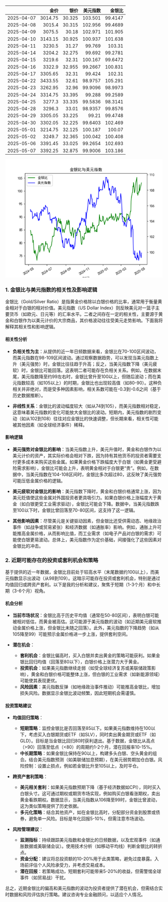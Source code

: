 |            |    金价 |   银价 |   美元指数 |   金银比 |
|:-----------|--------:|-------:|-----------:|---------:|
| 2025-04-07 | 3014.75 | 30.325 |   103.501  |  99.4147 |
| 2025-04-08 | 3015.4  | 30.315 |   102.956  |  99.4689 |
| 2025-04-09 | 3075.5  | 30.18  |   102.971  | 101.905  |
| 2025-04-10 | 3143.15 | 30.925 |   100.937  | 101.638  |
| 2025-04-11 | 3230.5  | 31.27  |    99.769  | 103.31   |
| 2025-04-14 | 3204.2  | 32.275 |    99.692  |  99.2781 |
| 2025-04-15 | 3219.6  | 32.31  |   100.167  |  99.6472 |
| 2025-04-16 | 3322.9  | 32.955 |    99.2667 | 100.831  |
| 2025-04-17 | 3305.65 | 32.31  |    99.424  | 102.31   |
| 2025-04-22 | 3433.55 | 32.61  |    98.9757 | 105.291  |
| 2025-04-23 | 3262.95 | 32.96  |    99.9096 |  98.9973 |
| 2025-04-24 | 3314.75 | 33.395 |    99.288  |  99.2589 |
| 2025-04-25 | 3277.3  | 33.335 |    99.5836 |  98.3141 |
| 2025-04-28 | 3296.3  | 33.01  |    98.9357 |  99.8576 |
| 2025-04-29 | 3305.05 | 33.225 |    99.21   |  99.4748 |
| 2025-04-30 | 3302.05 | 32.225 |    99.6403 | 102.469  |
| 2025-05-01 | 3214.75 | 32.125 |   100.187  | 100.07   |
| 2025-05-02 | 3249.7  | 32.365 |   100.042  | 100.408  |
| 2025-05-06 | 3391.45 | 33.025 |    99.2654 | 102.693  |
| 2025-05-07 | 3392.25 | 32.875 |    99.9006 | 103.186  |

![图](gold_silver_usdx.png)

### 1. 金银比与美元指数的相关性及影响逻辑

金银比（Gold/Silver Ratio）是指黄金价格除以白银价格的比率，通常用于衡量黄金相对于白银的相对价值。美元指数（US Dollar Index）则反映美元对一篮子主要货币（如欧元、日元等）的汇率水平。二者之间存在一定的相关性，主要源于黄金和白银作为以美元计价的大宗商品，其价格波动往往受美元走势影响。下面我将解释其相关性和影响逻辑。

#### 相关性分析
- **负相关性为主**：从提供的近一年日频数据来看，金银比在70-100区间波动，而美元指数在98-109区间波动。通过观察数据趋势，可以发现当美元指数上升（美元强势）时，金银比往往趋于升高；反之，当美元指数下降（美元疲软）时，金银比可能回落。这表明二者可能存在负相关关系。例如，在数据末尾，美元指数降至约99左右时，金银比曾升至100以上，但随后波动；而在美元指数较高（如105以上）的时期，金银比也出现较高值（如80-90）。这种负相关并非绝对，而是受多种因素影响，相关系数可能在-0.3到-0.6之间（基于历史数据推断）。
  
- **非线性关系**：金银比的波动幅度较大（如从74到105），而美元指数相对稳定，这意味着美元指数的变化可能放大金银比的波动。短期内，美元指数的剧烈变动（如从102到108）往往对应金银比的快速调整，但长期来看，相关性可能被其他因素（如全球经济事件）稀释。

#### 影响逻辑
- **美元强势对金银比的影响**：当美元指数上升，美元升值时，黄金和白银作为以美元计价的资产，其实际价格会相对下跌，因为持有其他货币的投资者需要支付更多成本来购买这些金属。如果黄金价格下跌幅度大于白银（如黄金更受避险需求影响），金银比可能会上升，表明黄金相对于白银更“贵”。例如，在数据中，当美元指数在104-108区间时，金银比多次超过80，这反映了美元强势可能压低金属价格的逻辑。
  
- **美元疲软对金银比的影响**：美元指数下降时，黄金和白银价格通常上涨，因为美元贬值使这些金属对外国投资者更具吸引力。如果白银价格上涨幅度大于黄金（如白银更受工业需求驱动），金银比可能会下降。数据中，当美元指数跌至100以下时，金银比曾回落至70-80区间，这支持了这一逻辑。
  
- **其他影响因素**：尽管美元是关键驱动因素，但金银比还受供需动态、地缘政治事件（如战争或贸易紧张）和经济数据（如通胀率）影响。例如，通胀上升可能推高金属价格，从而影响比值，而工业需求（如电子产品对白银的需求）可能使白银更易波动。总体上，美元指数作为定价基础，间接强化了这些因素对金银比的冲击。

### 2. 近期可能存在的投资或套利机会和策略

基于提供的近一年数据，金银比目前处于较高水平（末尾数据约100以上），而美元指数显示出波动（从98到109）。这暗示可能存在投资或套利机会，特别是通过均值回归或跨资产套利。以下是我的分析和建议，聚焦于短期（1-3个月）和中长期（3-6个月）视角。

#### 机会分析
- **当前市场状况**：金银比高于历史平均值（通常在50-80区间），表明白银可能被相对低估，而黄金被高估。这可能源于美元指数的波动（如近期美元疲软推动金属价格上涨，但金银比未随之回落）。此外，美元指数的下降趋势（如从105降至99）可能预示金属价格进一步上涨，提供套利空间。
  
- **潜在机会**：
  - **套利机会**：金银比偏高时，买入白银并卖出黄金的策略可能获利。如果金银比回归均值（回落至80以下），白银价格上涨潜力大于黄金。
  - **投资机会**：如果美元指数继续走弱（如受全球经济复苏或美联储政策影响），黄金和白银价格可能整体上涨，但白银的工业需求（如新能源领域）可能使其表现更优。
  - **风险因素**：美元指数反弹（如地缘政治事件推动）可能推高金银比，增加损失风险。数据显示金银比波动频繁，因此短期机会需谨慎。

#### 投资策略建议
- **均值回归策略**：
  - **短期策略**：监控金银比是否回落至85以下。如果美元指数维持在100以下，考虑买入白银期货或ETF（如SLV），同时卖出黄金期货或ETF（如GLD）。目标是当金银比回归80时获利退出。基于数据，金银比从高点（>90）回落至低点（<80）的周期约1-2个月，潜在回报率10-15%。
  - **中长期策略**：如果金银比保持在90以上，构建多头白银、空头黄金的组合。结合美元指数预测（如美联储加息预期），在美元弱势期加仓白银。风险控制：设置止损点，例如若金银比升至105以上，及时平仓。

- **跨资产套利策略**：
  - **美元相关套利**：如果美元指数预期下降（基于经济数据如CPI），同时买入白银头寸。这可通过期权或期货市场实现，例如购买白银看涨期权，卖出黄金看跌期权。数据显示，当美元指数从106降至99时，金银比曾波动，这为类似策略提供了历史依据。
  - **多元化策略**：结合其他资产，如在金银比高时，分配部分资金到股票或债券，避免单一风险。目标是年化回报5-10%，但需注意市场波动。

- **风险管理建议**：
  - **监测指标**：持续跟踪美元指数和金银比的日频数据，以及宏观事件（如通胀数据或美联储会议）。使用技术分析（如移动平均线）判断金银比的转折点。
  - **资金分配**：建议将总投资额的10-20%用于此类策略，避免过度暴露。入场前评估个人风险承受力，并考虑交易成本。
  - **潜在回报**：若策略成功，短期套利可能带来5-20%的收益，但需警惕全球事件（如贸易战）干扰。

总之，近期金银比的偏高和美元指数的波动为投资者提供了潜在机会，但需结合实时数据和风险评估执行策略。建议咨询专业金融顾问，以适应个人情况。